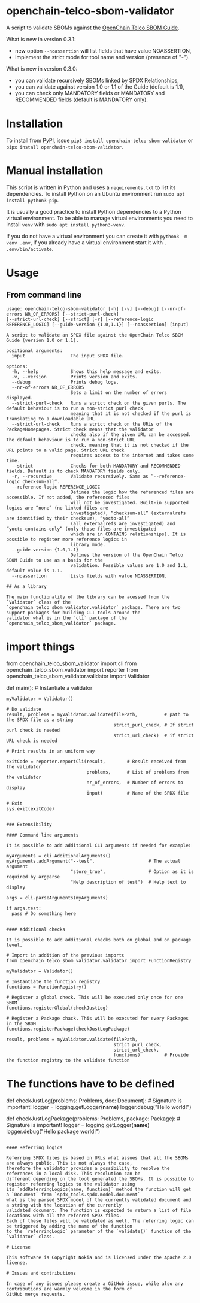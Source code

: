 # openchain-telco-sbom-validator

A script to validate SBOMs against
the [OpenChain Telco SBOM Guide](https://github.com/OpenChain-Project/Telco-WG/blob/main/OpenChain-Telco-SBOM-Guide_EN.md).

What is new in version 0.3.1:
* new option `--noassertion` will list fields that have value NOASSERTION,
* implement the strict mode for tool name and version (presence of "-").

What is new in version 0.3.0:
* you can validate recursively SBOMs linked by SPDX Relationships,
* you can validate against version 1.0 or 1.1 of the Guide (default is 1.1),
* you can check only MANDATORY fields or MANDATORY and RECOMMENDED fields (default is MANDATORY only).

# Installation

To install from [PyPI](https://pypi.org/project/openchain-telco-sbom-validator/), issue `pip3 install openchain-telco-sbom-validator`
or `pipx install openchain-telco-sbom-validator`.

# Manual installation

This script is written in Python and uses a `requirements.txt` to list its dependencies. To install Python on an Ubuntu
environment run `sudo apt install python3-pip`.

It is usually a good practice to install Python dependencies to a Python virtual environment. To be able to manage
virtual environments you need to install `venv` with `sudo apt install python3-venv`.

If you do not have a virtual environment you can create it with `python3 -m venv .env`,
if you already have a virtual environment start it with `. .env/bin/activate`.


# Usage

## From command line

```
usage: openchain-telco-sbom-validator [-h] [-v] [--debug] [--nr-of-errors NR_OF_ERRORS] [--strict-purl-check]
[--strict-url-check] [--strict] [-r] [--reference-logic REFERENCE_LOGIC] [--guide-version {1.0,1.1}] [--noassertion] [input]

A script to validate an SPDX file against the OpenChain Telco SBOM Guide (version 1.0 or 1.1).

positional arguments:
  input                 The input SPDX file.

options:
  -h, --help            Shows this help message and exits.
  -v, --version         Prints version and exits.
  --debug               Prints debug logs.
  --nr-of-errors NR_OF_ERRORS
                        Sets a limit on the number of errors displayed.
  --strict-purl-check   Runs a strict check on the given purls. The default behaviour is to run a non-strict purl check
                        meaning that it is not checked if the purl is translating to a downloadable URL.
  --strict-url-check    Runs a strict check on the URLs of the PackageHomepages. Strict check means that the validator
                        checks also if the given URL can be accessed. The default behaviour is to run a non-strict URL
                        check, meaning that it is not checked if the URL points to a valid page. Strict URL check
                        requires access to the internet and takes some time.
  --strict              Checks for both MANDATORY and RECOMMENDED fields. Default is to check MANDATORY fields only.
  -r, --recursive       Validate recursively. Same as “--reference-logic checksum-all”.
  --reference-logic REFERENCE_LOGIC
                        Defines the logic how the referenced files are accessible. If not added, the referenced files
                        will not be investigated. Built-in supported logics are “none” (no linked files are
                        investigated), “checksum-all” (externalrefs are identified by their checksum), “yocto-all”
                        (all externalrefs are investigated) and “yocto-contains-only” (only those files are investigated
                        which are in CONTAINS relationships). It is possible to register more reference logics in
                        library mode.
  --guide-version {1.0,1.1}
                        Defines the version of the OpenChain Telco SBOM Guide to use as a basis for the
                        validation. Possible values are 1.0 and 1.1, default value is 1.1.
  --noassertion         Lists fields with value NOASSERTION.

## As a library

The main functionality of the library can be acessed from the `Validator` class of the
`openchain_telco_sbom_validator.validator` package. There are two support packages for building CLI tools around the
validator what is in the `cli` package of the `openchain_telco_sbom_validator` package.

```
# import things

from openchain_telco_sbom_validator import cli
from openchain_telco_sbom_validator import reporter
from openchain_telco_sbom_validator.validator import Validator

def main():
    # Instantiate a validator

    myValidator = Validator()

    # Do validate
    result, problems = myValidator.validate(filePath,          # path to the SPDX file as a string
                                            strict_purl_check, # If strict purl check is needed
                                            strict_url_check)  # if strict URL check is needed

    # Print results in an uniform way

    exitCode = reporter.reportCli(result,        # Result received from the validator
                                  problems,      # List of problems from the validator
                                  nr_of_errors,  # Number of errors to display
                                  input)         # Name of the SPDX file

    # Exit
    sys.exit(exitCode)


```

### Extensibility

#### Command line arguments

It is possible to add additional CLI arguments if needed for example:

```
    myArguments = cli.AdditionalArguments()
    myArguments.addArgument("--test",                    # The actual argument
                            "store_true",                # Option as it is required by argparse
                            "Help description of test")  # Help text to display

    args = cli.parseArguments(myArguments)

    if args.test:
      pass # Do something here
```

#### Additional checks

It is possible to add additional checks both on global and on package level.

```
    # Import in addition of the previous imports
    from openchain_telco_sbom_validator.validator import FunctionRegistry

    myValidator = Validator()

    # Instantiate the function registry
    functions = FunctionRegistry()

    # Register a global check. This will be executed only once for one SBOM
    functions.registerGlobal(checkJustLog)

    # Register a Package chack. This will be executed for every Packages in the SBOM
    functions.registerPackage(checkJustLogPackage)

    result, problems = myValidator.validate(filePath,
                                            strict_purl_check,
                                            strict_url_check,
                                            functions)         # Provide the function registry to the validate function

  # The functions have to be defined
def checkJustLog(problems: Problems, doc: Document): # Signature is important!
    logger = logging.getLogger(__name__)
    logger.debug("Hello world!")

def checkJustLogPackage(problems: Problems, package: Package): # Signature is important!
    logger = logging.getLogger(__name__)
    logger.debug("Hello package world!")


```

#### Referring logics

Referring SPDX files is based on URLs what assues that all the SBOMs are always public. This is not always the case,
therefore the validator provides a possibility to resolve the references in a local disk. This resolution can be
different depending on the tool generated the SBOMs. It is possible to register referring logics to the validator using
its `addReferringLogics(name, function)` method the function will get a `Document` from `spdx_tools.spdx.model.document`
what is the parsed SPDX model of the currently validated document and a string with the location of the currently
validated document. The function is expected to return a list of file locations with all the referred SPDX files.
Each of these files will be validated as well. The referring logic can be triggered by adding the name of the function
to the `referringLogic` parameter of the `validate()` function of the `Validator` class.

# License

This software is Copyright Nokia and is licensed under the Apache 2.0 license.

# Issues and contributions

In case of any issues please create a GitHub issue, while also any contributions are warmly welcome in the form of
GitHub merge requests.
